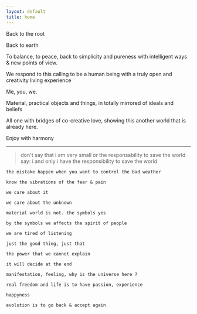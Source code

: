 ```yaml
---
layout: default
title: home
---
```


Back to the root

Back to earth

To balance, to peace, back to simplicity and pureness with intelligent ways & new points of view.

We respond to this calling to be a human being with a truly open and creativity living experience

Me, you, we.

Material, practical objects and things, in totally mirrored of ideals and beliefs

All one with bridges of co-creative love, showing this another world that is already here.

Enjoy with harmony

---
>don't say
that i am very small or the responsability to save the world
say: i and only i have the responsibility to save the world

```
the mistake happen when you want to control the bad weather

know the vibrations of the fear & pain

we care about it

we care about the unknown

material world is not. the symbols yes

by the symbols we affects the spirit of people

we are tired of listening

just the good thing, just that

the power that we cannot explain

it will decide at the end

manifestation, feeling, why is the universe here ?

real freedom and life is to have passion, experience

happyness

evolution is to go back & accept again 
```
